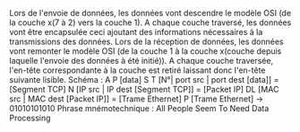 Lors de l'envoie de données, les données vont descendre le modèle OSI (de la couche x(7 à 2) vers la couche 1). A chaque couche traversé, les données vont être encapsulée ceci ajoutant des informations nécessaires à la transmissions des données.
Lors de la réception de données, les données vont remonter le modèle OSI (de la couche 1 à la couche x(couche depuis laquelle l'envoie des données à été initié)). A chaque couche traversée, l'en-tête correspondante à la couche est retiré laissant donc l'en-tête suivante lisible.
Schéma : 
A
P [data]
S
T [N°| port src | port dest [data]] = [Segment TCP]
N [IP src | IP dest [Segment TCP]] = [Packet IP]
DL [MAC src | MAC dest [Packet IP]] = [Trame Ethernet]
P [Trame Ethernet] -> 01010101010
Phrase mnémotechnique : All People Seem To Need Data Processing
